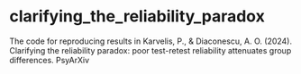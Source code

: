 # clarifying_the_reliability_paradox
The code for reproducing results in Karvelis, P., &amp; Diaconescu, A. O. (2024). Clarifying the reliability paradox: poor test-retest reliability attenuates group differences. PsyArXiv
